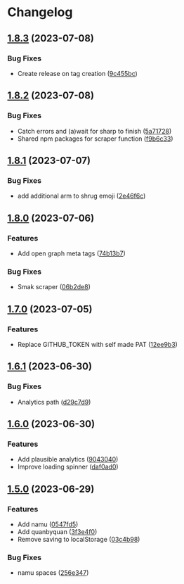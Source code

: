 # Changelog

## [1.8.3](https://github.com/jayway/devolunch/compare/v1.8.2...v1.8.3) (2023-07-08)


### Bug Fixes

* Create release on tag creation ([9c455bc](https://github.com/jayway/devolunch/commit/9c455bce896fe626a24ae8a53f9edbae2faa1998))

## [1.8.2](https://github.com/jayway/devolunch/compare/v1.8.1...v1.8.2) (2023-07-08)


### Bug Fixes

* Catch errors and (a)wait for sharp to finish ([5a71728](https://github.com/jayway/devolunch/commit/5a71728c63b4cdf04adebfc9fca9596249178dfa))
* Shared npm packages for scraper function ([f9b6c33](https://github.com/jayway/devolunch/commit/f9b6c33b106cad183be80568693229a928e060b3))

## [1.8.1](https://github.com/jayway/devolunch/compare/v1.8.0...v1.8.1) (2023-07-07)


### Bug Fixes

* add additional arm to shrug emoji ([2e46f6c](https://github.com/jayway/devolunch/commit/2e46f6cb5d6379ce1804c1d1419b937937a927dd))

## [1.8.0](https://github.com/jayway/devolunch/compare/v1.7.0...v1.8.0) (2023-07-06)


### Features

* Add open graph meta tags ([74b13b7](https://github.com/jayway/devolunch/commit/74b13b74ed3cfe91f42b23514eabb66dcbed93d6))


### Bug Fixes

* Smak scraper ([06b2de8](https://github.com/jayway/devolunch/commit/06b2de81a6f1f5795b727689940273e1ea83e6f5))

## [1.7.0](https://github.com/jayway/devolunch/compare/v1.6.1...v1.7.0) (2023-07-05)


### Features

* Replace GITHUB_TOKEN with self made PAT ([12ee9b3](https://github.com/jayway/devolunch/commit/12ee9b39eebe46d07ca3d9b38bf9ab9de2342d76))

## [1.6.1](https://github.com/jayway/devolunch/compare/v1.6.0...v1.6.1) (2023-06-30)


### Bug Fixes

* Analytics path ([d29c7d9](https://github.com/jayway/devolunch/commit/d29c7d933eda1edc2f0a248b0be39c273354334e))

## [1.6.0](https://github.com/jayway/devolunch/compare/v1.5.0...v1.6.0) (2023-06-30)


### Features

* Add plausible analytics ([9043040](https://github.com/jayway/devolunch/commit/90430402b95b861dc63c4ca42e01ad4ebbf584b4))
* Improve loading spinner ([daf0ad0](https://github.com/jayway/devolunch/commit/daf0ad0f5904e0bceba2ac58c501f0a97c716670))

## [1.5.0](https://github.com/jayway/devolunch/compare/v1.4.2...v1.5.0) (2023-06-29)


### Features

* Add namu ([0547fd5](https://github.com/jayway/devolunch/commit/0547fd5ca958b15d4dd74d17af3a742134049c36))
* Add quanbyquan ([3f3e4f0](https://github.com/jayway/devolunch/commit/3f3e4f0ec885fd9ca65206e669443ad9eb135c94))
* Remove saving to localStorage ([03c4b98](https://github.com/jayway/devolunch/commit/03c4b9864e9723fe62788da61d3544da595c66f4))


### Bug Fixes

* namu spaces ([256e347](https://github.com/jayway/devolunch/commit/256e3474a331a96cef7cbfc2974f282a1e092e97))
